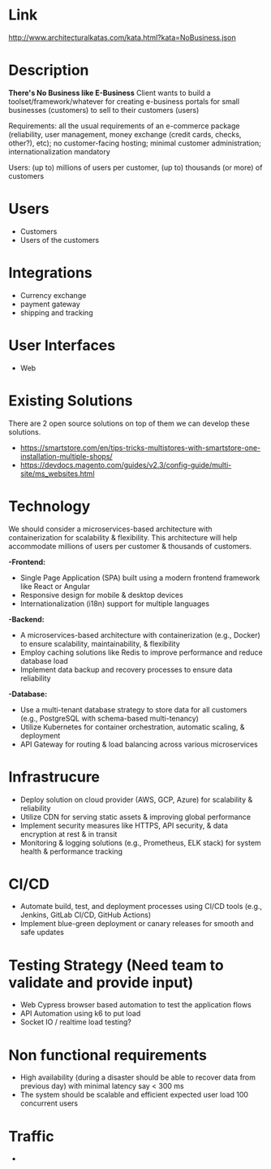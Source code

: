 # Link
http://www.architecturalkatas.com/kata.html?kata=NoBusiness.json

# Description
**There's No Business like E-Business**
Client wants to build a toolset/framework/whatever for creating e-business portals for small businesses (customers) to sell to their customers (users)

Requirements: all the usual requirements of an e-commerce package (reliability, user management, money exchange (credit cards, checks, other?), etc); no customer-facing hosting; minimal customer administration; internationalization mandatory

Users: (up to) millions of users per customer, (up to) thousands (or more) of customers


# Users
- Customers
- Users of the customers

# Integrations
- Currency exchange
- payment gateway
- shipping and tracking

# User Interfaces
- Web

# Existing Solutions
There are 2 open source solutions on top of them we can develop these solutions.

- https://smartstore.com/en/tips-tricks-multistores-with-smartstore-one-installation-multiple-shops/
- https://devdocs.magento.com/guides/v2.3/config-guide/multi-site/ms_websites.html

# Technology
We should consider a microservices-based architecture with containerization for scalability & flexibility. This architecture will help accommodate millions of users per customer & thousands of customers.

**-Frontend:**
  - Single Page Application (SPA) built using a modern frontend framework like React or Angular
  - Responsive design for mobile & desktop devices
  - Internationalization (i18n) support for multiple languages

**-Backend:**
  - A microservices-based architecture with containerization (e.g., Docker) to ensure scalability, maintainability, & flexibility
  - Employ caching solutions like Redis to improve performance and reduce database load
  - Implement data backup and recovery processes to ensure data reliability

**-Database:**
  - Use a multi-tenant database strategy to store data for all customers (e.g., PostgreSQL with schema-based multi-tenancy)
  - Utilize Kubernetes for container orchestration, automatic scaling, & deployment
  - API Gateway for routing & load balancing across various microservices


# Infrastrucure
- Deploy solution on cloud provider (AWS, GCP, Azure) for scalability & reliability
- Utilize CDN for serving static assets & improving global performance
- Implement security measures like HTTPS, API security, & data encryption at rest & in transit
- Monitoring & logging solutions (e.g., Prometheus, ELK stack) for system health & performance tracking

# CI/CD
- Automate build, test, and deployment processes using CI/CD tools (e.g., Jenkins, GitLab CI/CD, GitHub Actions)
- Implement blue-green deployment or canary releases for smooth and safe updates

# Testing Strategy (Need team to validate and provide input)
- Web Cypress browser based automation to test the application flows
- API Automation using k6 to put load
- Socket IO / realtime load testing?

# Non functional requirements
- High availability (during a disaster should be able to recover data from previous day) with minimal latency say < 300 ms
- The system should be scalable and efficient expected user load 100 concurrent users

# Traffic
- 



